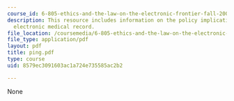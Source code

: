 ```yaml
---
course_id: 6-805-ethics-and-the-law-on-the-electronic-frontier-fall-2005
description: This resource includes information on the policy implications of a patient-controlled
  electronic medical record.
file_location: /coursemedia/6-805-ethics-and-the-law-on-the-electronic-frontier-fall-2005/8579ec3091603ac1a724e735585ac2b2_ping.pdf
file_type: application/pdf
layout: pdf
title: ping.pdf
type: course
uid: 8579ec3091603ac1a724e735585ac2b2

---
```

None